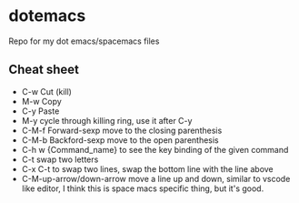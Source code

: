 # dotemacs
Repo for my dot emacs/spacemacs files

## Cheat sheet

* C-w Cut (kill)
* M-w Copy
* C-y Paste
* M-y cycle through killing ring, use it after C-y
* C-M-f Forward-sexp move to the closing parenthesis
* C-M-b Backford-sexp move to the open parenthesis
* C-h w {Command_name} to see the key binding of the given command
* C-t swap two letters
* C-x C-t to swap two lines, swap the bottom line with the line above
* C-M-up-arrow/down-arrow move a line up and down, similar to vscode like editor, I think this is space macs specific thing, but it's good.

